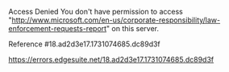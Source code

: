 Access Denied
You don't have permission to access "http://www.microsoft.com/en-us/corporate-responsibility/law-enforcement-requests-report" on this server.

Reference #18.ad2d3e17.1731074685.dc89d3f

https://errors.edgesuite.net/18.ad2d3e17.1731074685.dc89d3f